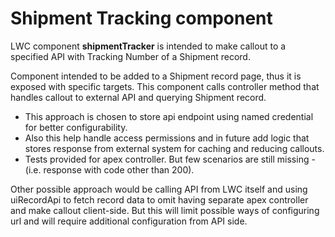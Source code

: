 # Shipment Tracking component

LWC component **shipmentTracker** is intended to make callout to a specified API with Tracking Number of a Shipment record.

Component intended to be added to a Shipment record page, thus it is exposed with specific targets.
This component calls controller method that handles callout to external API and querying Shipment record.
- This approach is chosen to store api endpoint using named credential for better configurability. 
- Also this help handle access permissions and in future add logic that stores response from external system for caching and reducing callouts. 
- Tests provided for apex controller. But few scenarios are still missing - (i.e. response with code other than 200).

Other possible approach would be calling API from LWC itself and using uiRecordApi to fetch record data to omit having separate apex controller and make callout client-side. But this will limit possible ways of configuring url and will require additional configuration from API side.  